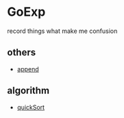 # GoExp
record things  what  make me confusion
## others
-  [append](./slice/append.go)
## algorithm
-  [quickSort](./algorithm/alg.go)
